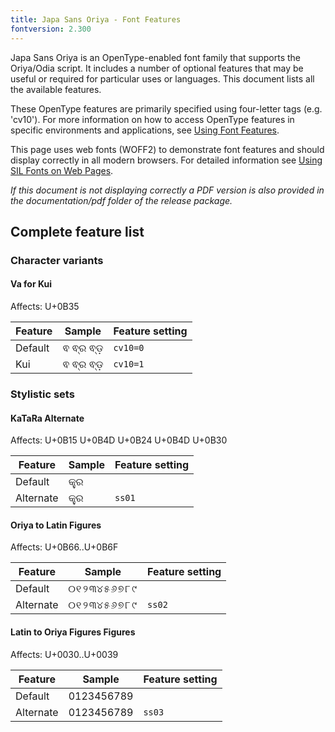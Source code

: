 ```yaml
---
title: Japa Sans Oriya - Font Features
fontversion: 2.300
---
```


Japa Sans Oriya is an OpenType-enabled font family that supports the Oriya/Odia script. It includes a number of optional features that may be useful or required for particular uses or languages. This document lists all the available features.

These OpenType features are primarily specified using four-letter tags (e.g. 'cv10'). For more information on how to access OpenType features in specific environments and applications, see [Using Font Features](http://software.sil.org/fonts/features).

This page uses web fonts (WOFF2) to demonstrate font features and should display correctly in all modern browsers. For detailed information see [Using SIL Fonts on Web Pages](http://software.sil.org/fonts/webfonts).

*If this document is not displaying correctly a PDF version is also provided in the documentation/pdf folder of the release package.*

## Complete feature list

### Character variants

#### Va for Kui
<span class='affects'>Affects: U+0B35</span>

Feature | Sample                      | Feature setting
------- | --------------------------- | -------
Default | <span class='japa-R normal'>&#x0b35; &#x0b35;&#x0b4d;&#x0b30; &#x0b35;&#x0b4d;&#x0b5c;</span>| `cv10=0`
Kui     | <span class='japa-R normal' style='font-feature-settings: "cv10" 1'>&#x0b35; &#x0b35;&#x0b4d;&#x0b30; &#x0b35;&#x0b4d;&#x0b5c;</span>| `cv10=1`

### Stylistic sets

#### KaTaRa Alternate
<span class='affects'>Affects: U+0B15 U+0B4D U+0B24 U+0B4D U+0B30</span>

Feature | Sample                      | Feature setting
------- | --------------------------- | -------
Default   | <span class='japa-R normal'>&#x0b15;&#x0b4d;&#x0b24;&#x0b4d;&#x0b30;</span>| 
Alternate | <span class='japa-R normal' style='font-feature-settings: "ss01" 1'>&#x0b15;&#x0b4d;&#x0b24;&#x0b4d;&#x0b30;</span>| `ss01`

#### Oriya to Latin Figures
<span class='affects'>Affects: U+0B66..U+0B6F</span>

Feature | Sample                      | Feature setting
------- | --------------------------- | -------
Default   | <span class='japa-R normal'>&#x0B66;&#x0B67;&#x0B68;&#x0B69;&#x0B6A;&#x0B6B;&#x0B6C;&#x0B6D;&#x0B6E;&#x0B6F;</span>| 
Alternate | <span class='japa-R normal' style='font-feature-settings: "ss02" 1'>&#x0B66;&#x0B67;&#x0B68;&#x0B69;&#x0B6A;&#x0B6B;&#x0B6C;&#x0B6D;&#x0B6E;&#x0B6F;</span>| `ss02`

#### Latin to Oriya Figures Figures
<span class='affects'>Affects: U+0030..U+0039</span>

Feature | Sample                      | Feature setting
------- | --------------------------- | -------
Default   | <span class='japa-R normal'>0123456789</span>| 
Alternate | <span class='japa-R normal' style='font-feature-settings: "ss03" 1'>0123456789</span>| `ss03`


<!-- PRODUCT SITE ONLY
[font id='japa' face='JapaSansOriya-Regular' bold='JapaSansOriya-Bold' size='150%']
-->
